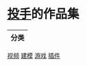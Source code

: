 # [投手](https://space.bilibili.com/1628026)的作品集

| 分类 |
| ----  |
[视频](视频/README.md)
[建模](建模/README.md)
[游戏](游戏/README.md)
[插件](插件/README.md)